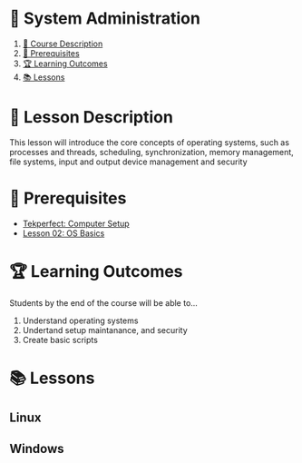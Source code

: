 # **🔑 System Administration**

1. [📝 Course Description](#📝-course-description)
2. [🎯 Prerequisites](#🎯-prerequisites)
3. [🏆 Learning Outcomes](#🏆-learning-outcomes)
4. [📚 Lessons](#📚-lessons)


# 📝 Lesson Description

This lesson will introduce the core concepts of operating systems, such as processes and threads, scheduling, synchronization, memory management, file systems, input and output device management and security

# 🎯 Prerequisites

* [Tekperfect: Computer Setup](/lessons/computer-setup.md)
* [Lesson 02: OS Basics](/courses/02-Os_Basics/home.md)

# 🏆 Learning Outcomes

Students by the end of the course will be able to...

1. Understand operating systems
1. Undertand setup maintanance, and security
1. Create basic scripts

# 📚 Lessons

## Linux



## Windows